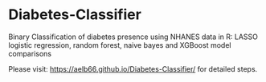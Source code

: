 # Diabetes-Classifier
Binary Classification of diabetes presence using NHANES data in R: LASSO logistic regression, random forest, naive bayes and XGBoost model comparisons

Please visit: https://aelb66.github.io/Diabetes-Classifier/ for detailed steps. 


